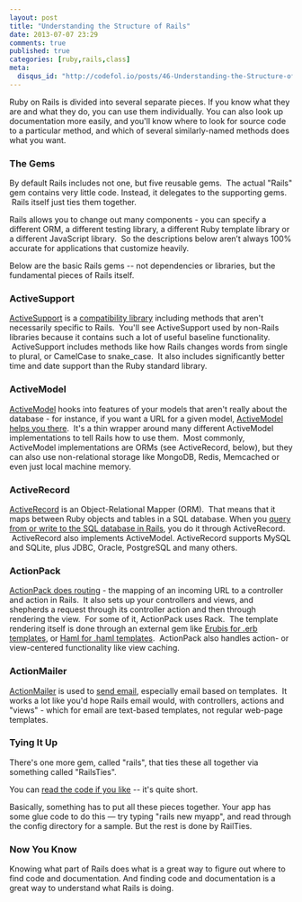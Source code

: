 ```yaml
---
layout: post
title: "Understanding the Structure of Rails"
date: 2013-07-07 23:29
comments: true
published: true
categories: [ruby,rails,class]
meta:
  disqus_id: "http://codefol.io/posts/46-Understanding-the-Structure-of-Rails"
---
```

Ruby on Rails is divided into several separate pieces.  If you know what they are and what they do, you can use them individually.  You can also look up documentation more easily, and you'll know where to look for source code to a particular method, and which of several similarly-named methods does what you want.

### The Gems

By default Rails includes not one, but five reusable gems.  The actual "Rails" gem contains very little code.  Instead, it delegates to the supporting gems.  Rails itself just ties them together.

Rails allows you to change out many components - you can specify a different ORM, a different testing library, a different Ruby template library or a different JavaScript library.  So the descriptions below aren’t always 100% accurate for applications that customize heavily.

Below are the basic Rails gems -- not dependencies or libraries, but the fundamental pieces of Rails itself.

### ActiveSupport

<a href="http://guides.rubyonrails.org/active_support_core_extensions.html">ActiveSupport</a> is a <a href="https://github.com/rails/rails/tree/master/activesupport">compatibility library</a> including methods that aren't necessarily specific to Rails.  You'll see ActiveSupport used by non-Rails libraries because it contains such a lot of useful baseline functionality.  ActiveSupport includes methods like how Rails changes words from single to plural, or CamelCase to snake_case.  It also includes significantly better time and date support than the Ruby standard library.

### ActiveModel

<a href="https://github.com/rails/rails/tree/master/activemodel">ActiveModel</a> hooks into features of your models that aren't really about the database - for instance, if you want a URL for a given model, <a href="http://yehudakatz.com/2010/01/10/activemodel-make-any-ruby-object-feel-like-activerecord/">ActiveModel helps you there</a>.  It's a thin wrapper around many different ActiveModel implementations to tell Rails how to use them.  Most commonly, ActiveModel implementations are ORMs (see ActiveRecord, below), but they can also use non-relational storage like MongoDB, Redis, Memcached or even just local machine memory.

### ActiveRecord

<a href="http://api.rubyonrails.org/classes/ActiveRecord/Base.html">ActiveRecord</a> is an Object-Relational Mapper (ORM).  That means that it maps between Ruby objects and tables in a SQL database.  When you <a href="http://guides.rubyonrails.org/active_record_querying.html">query from or write to the SQL database in Rails</a>, you do it through ActiveRecord.  ActiveRecord also implements ActiveModel.  ActiveRecord supports MySQL and SQLite, plus JDBC, Oracle, PostgreSQL and many others.

### ActionPack

<a href="https://github.com/rails/rails/tree/master/actionpack">ActionPack does routing</a> - the mapping of an incoming URL to a controller and action in Rails.  It also sets up your controllers and views, and shepherds a request through its controller action and then through rendering the view.  For some of it, ActionPack uses Rack.  The template rendering itself is done through an external gem like <a href="http://www.kuwata-lab.com/erubis/">Erubis for .erb templates</a>, or <a href="http://haml.info/">Haml for .haml templates</a>.  ActionPack also handles action- or view-centered functionality like view caching.

### ActionMailer

<a href="http://api.rubyonrails.org/classes/ActionMailer/Base.html">ActionMailer</a> is used to <a href="http://guides.rubyonrails.org/action_mailer_basics.html">send email</a>, especially email based on templates.  It works a lot like you'd hope Rails email would, with controllers, actions and "views" - which for email are text-based templates, not regular web-page templates.

### Tying It Up

There's one more gem, called "rails", that ties these all together via something called "RailsTies".

You can <a href="https://github.com/rails/rails/tree/master/railties">read the code if you like</a> -- it's quite short.

Basically, something has to put all these pieces together.  Your app has some glue code to do this &mdash; try typing "rails new myapp", and read through the config directory for a sample.  But the rest is done by RailTies.

### Now You Know

Knowing what part of Rails does what is a great way to figure out where to find code and documentation.  And finding code and documentation is a great way to understand what Rails is doing.

